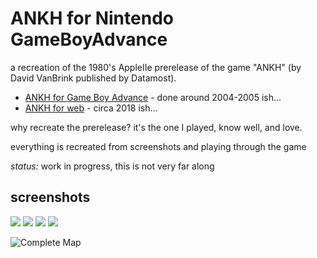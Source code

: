# ANKH for Nintendo GameBoyAdvance

a recreation of the 1980's AppleIIe prerelease of the game "ANKH" (by David VanBrink published by Datamost).  

 * [ANKH for Game Boy Advance](../GameBoyAdvance) - done around 2004-2005 ish...
 * [ANKH for web](../Web) - circa 2018 ish...

why recreate the prerelease?  it's the one I played, know well, and love.

everything is recreated from screenshots and playing through the game

*status:* work in progress, this is not very far along

## screenshots

![](../reference/screenshots/64rooms.an.adventure.in.the.metareal.world.png)
![](../reference/screenshots/room1x1.png)
![](../reference/screenshots/this.is.a.preliminary.version.png)
![](../reference/art/2767440-ankh_apple_ii_1_1.jpg)

![ [Complete Map](../reference/map/ankhmap.jpg) ](../reference/map/ankhmap-placement.gif)
